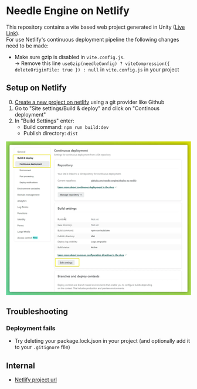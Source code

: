 # Needle Engine on Netlify
This repository contains a vite based web project generated in Unity ([Live Link](https://needle-engine-netlify-sample.netlify.app/)).  
For use Netlify's continuous deployment pipeline the following changes need to be made:
- Make sure gzip is disabled in `vite.config.js`.   
  → Remove this line `useGzip(needleConfig) ? viteCompression({ deleteOriginFile: true }) : null` in `vite.config.js` in your project

## Setup on Netlify

0) [Create a new project on netlify](https://app.netlify.com/start/repos?entryPoint=from%20TeamOverview) using a git provider like Github
1) Go to "Site settings/Build & deploy" and click on "Continous deployment"
2) In "Build Settings" enter:
    - Build command: `npm run build:dev`
    - Publish directory: `dist`

!["netlify settings screenshot"](./documentation~/settings-screenshot.webp)

## Troubleshooting
### Deployment fails
- Try deleting your package.lock.json in your project (and optionally add it to your `.gitignore` file)


## Internal
- [Netlify project url](https://app.netlify.com/sites/needle-engine-netlify-sample)
